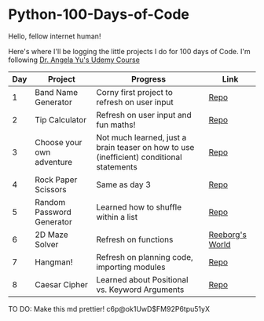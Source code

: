 # Python-100-Days-of-Code

Hello, fellow internet human!

Here's where I'll be logging the little projects I do for 100 days of Code. I'm following [Dr. Angela Yu's Udemy Course](https://www.udemy.com/course/100-days-of-code/)

| Day | Project | Progress | Link |
|-----|---------|----------|------|
|1|Band Name Generator|Corny first project to refresh on user input|[Repo](https://github.com/paulipotter/Python-100-Days-of-Code/tree/main/Band-Name-Generator/main.py)|
|2|Tip Calculator|Refresh on user input and fun maths!|[Repo](https://github.com/paulipotter/Python-100-Days-of-Code/tree/main/Tip-Calculator/main.py)|
|3|Choose your own adventure|Not much learned, just a brain teaser on how to use (inefficient) conditional statements|[Repo](https://github.com/paulipotter/Python-100-Days-of-Code/tree/main/Treasure-Island)|
|4|Rock Paper Scissors|Same as day 3|[Repo](https://github.com/paulipotter/Python-100-Days-of-Code/blob/main/Rock-Paper-Scissors/main.py)|
|5|Random Password Generator|Learned how to shuffle within a list|[Repo](https://github.com/paulipotter/Python-100-Days-of-Code/blob/main/Password-Generator/main.py)|
|6|2D Maze Solver|Refresh on functions|[Reeborg's World](https://reeborg.ca/reeborg.html?lang=en&mode=python&menu=worlds%2Fmenus%2Freeborg_intro_en.json&name=Maze&url=worlds%2Ftutorial_en%2Fmaze1.json)|
|7|Hangman!|Refresh on planning code, importing modules|[Repo](https://github.com/paulipotter/Python-100-Days-of-Code/tree/main/Hangman)|
|8|Caesar Cipher|Learned about Positional vs. Keyword Arguments|[Repo](https://github.com/paulipotter/Python-100-Days-of-Code/tree/main/Caesar-Cipher)



TO DO:
Make this md prettier!
c6p@ok1UwD$FM92P6tpu51yX
